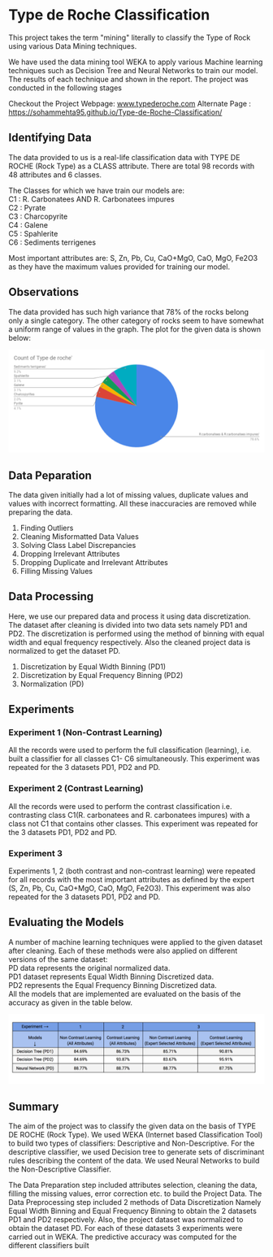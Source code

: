 # Type de Roche Classification

This project takes the term "mining" literally to classify the Type of Rock using various Data Mining techniques.

We have used the data mining tool WEKA to apply various Machine learning techniques such as Decision Tree and Neural Networks to train our model. The results of each technique and shown in the report. The project was conducted in the following stages 

Checkout the Project Webpage: www.typederoche.com
Alternate Page :  https://sohammehta95.github.io/Type-de-Roche-Classification/


## Identifying Data

The data provided to us is a real-life classification data with TYPE DE ROCHE (Rock Type) as a CLASS attribute. There are total 98 records with 48 attributes and 6 classes.

The Classes for which we have train our models are:   
C1 : R. Carbonatees AND R. Carbonatees impures  
C2 : Pyrate  
C3 : Charcopyrite  
C4 : Galene  
C5 : Spahlerite  
C6 : Sediments terrigenes  

Most important attributes are: S, Zn, Pb, Cu, CaO+MgO, CaO, MgO, Fe2O3 as they have the maximum values provided for training our model.

## Observations

The data provided has such high variance that 78% of the rocks belong only a single category. The other category of rocks seem to have somewhat a uniform range of values in the graph. The plot for the given data is shown below:

![PieChart](pie.png)

## Data Peparation

The data given initially had a lot of missing values, duplicate values and values with incorrect formatting. All these inaccuracies are removed while preparing the data.

1) Finding Outliers
2) Cleaning Misformatted Data Values
3) Solving Class Label Discrepancies
4) Dropping Irrelevant Attributes
5) Dropping Duplicate and Irrelevant Attributes
6) Filling Missing Values  

## Data Processing

Here, we use our prepared data and process it using data discretization. The dataset after cleaning is divided into two data sets namely PD1 and PD2. The discretization is performed using the method of binning with equal width and equal frequency respectively. Also the cleaned project data is normalized to get the dataset PD. 

1) Discretization by Equal Width Binning (PD1)  	
2) Discretization by Equal Frequency Binning (PD2)  
3) Normalization (PD)    

## Experiments

### Experiment 1 (Non-Contrast Learning)

All the records were used to perform the full classification (learning), i.e. built a classifier for all classes C1- C6 simultaneously. This experiment was repeated for the 3 datasets PD1, PD2 and PD. 



### Experiment 2 (Contrast Learning)

All the records were used to perform the contrast classification i.e. contrasting class C1(R. carbonatees and R. carbonatees impures) with a class not C1 that contains other classes.  This experiment was repeated for the 3 datasets PD1, PD2 and PD.


### Experiment 3

Experiments 1, 2 (both contrast and non-contrast learning) were repeated for all records with the most important attributes as defined by the expert (S, Zn, Pb, Cu, CaO+MgO, CaO, MgO, Fe2O3). This experiment was also repeated for the 3 datasets PD1, PD2 and PD.  


## Evaluating the Models  

A number of machine learning techniques were applied to the given dataset after cleaning. Each of these methods were also applied on different versions of the same dataset:  
PD data represents the original normalized data.  
PD1 dataset represents Equal Width Binning Discretized data.  
PD2 represents the Equal Frequency Binning Discretized data.  
All the models that are implemented are evaluated on the basis of the accuracy as given in the table below.   


![Model Table](exptable.png)  

## Summary 

The aim of the project was to classify the given data on the basis of TYPE DE ROCHE (Rock Type). We used WEKA (Internet based Classification Tool) to build two types of classifiers: Descriptive and Non-Descriptive. For the descriptive classifier, we used Decision tree to generate sets of discriminant rules describing the content of the data. We used Neural Networks to build the Non-Descriptive Classifier.  

The Data Preparation step included attributes selection, cleaning the data, filling the missing values, error correction etc. to build the Project Data. The Data Preprocessing step included 2 methods of Data Discretization Namely Equal Width Binning and Equal Frequency Binning to obtain the 2 datasets PD1 and PD2 respectively. Also, the project dataset was normalized to obtain the dataset PD. For each of these datasets 3 experiments were carried out in WEKA. The predictive accuracy was computed for the different classifiers built






